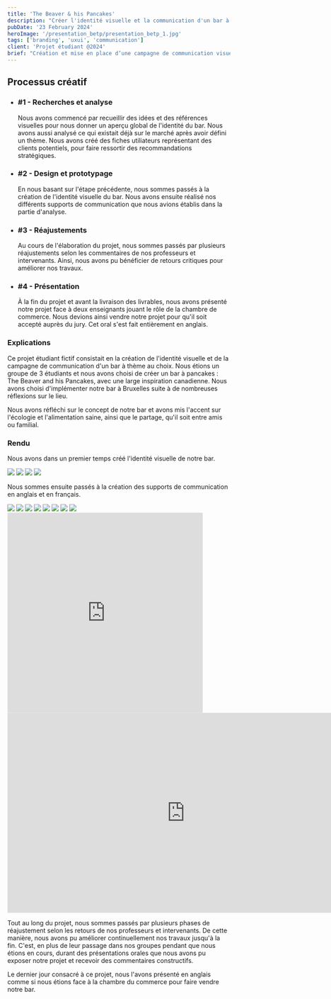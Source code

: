 ```yaml
---
title: 'The Beaver & his Pancakes'
description: "Créer l'identité visuelle et la communication d'un bar à pancakes à Bruxelles sur le thème du Canada."
pubDate: '23 February 2024'
heroImage: '/presentation_betp/presentation_betp_1.jpg'
tags: ['branding', 'uxui', 'communication']
client: 'Projet étudiant @2024'
brief: "Création et mise en place d’une campagne de communication visuelle pour la création d’un “Bar à thème”. L'équipe, un mini studio de création, est constituée de 2 à 3 étudiants. On donne : un thème unique (chocolat, café, salade, tartes, graines, bière, e-sport…) et une localisation dans une ville cosmopolite (Paris, Berlin, Londres...)"
---
```


<article class="flex flex-col w-full py-7 px-10 my-6 gap-5 text-clrWhite bg-secondaryNeutral rounded-xl">
    <h2 class="font-cormorantInfant text-3xl">Processus créatif</h2>
    <ul class="grid grid-cols-1 gap-4 lg:gap-0 lg:grid-cols-4 w-full">
        <li class="flex flex-col lg:px-5 gap-2 lg:gap-1">
            <h3 class="text-lg">#1 - Recherches et analyse</h3>
            <p>Nous avons commencé par recueillir des idées et des références visuelles pour nous donner un aperçu global de l'identité du bar. Nous avons aussi analysé ce qui existait déjà sur le marché après avoir défini un thème. Nous avons créé des fiches utiliateurs représentant des clients potentiels, pour faire ressortir des recommandations stratégiques.</p>
        </li>
        <li class="flex flex-col lg:px-5 gap-2 lg:gap-1">
            <h3 class="text-lg">#2 - Design et prototypage</h3>
            <p>En nous basant sur l'étape précédente, nous sommes passés à la création de l'identité visuelle du bar. Nous avons ensuite réalisé nos différents supports de communication que nous avions établis dans la partie d'analyse.</p>
        </li>
        <li class="flex flex-col lg:px-5 gap-2 lg:gap-1">
            <h3 class="text-lg">#3 - Réajustements</h3>
            <p>Au cours de l'élaboration du projet, nous sommes passés par plusieurs réajustements selon les commentaires de nos professeurs et intervenants. Ainsi, nous avons pu bénéficier de retours critiques pour améliorer nos travaux.</p>
        </li>
        <li class="flex flex-col lg:px-5 gap-2 lg:gap-1">
            <h3 class="text-lg">#4 - Présentation</h3>
            <p>À la fin du projet et avant la livraison des livrables, nous avons présenté notre projet face à deux enseignants jouant le rôle de la chambre de commerce. Nous devions ainsi vendre notre projet pour qu'il soit accepté auprès du jury. Cet oral s'est fait entièrement en anglais.</p>
        </li>
    </ul>
</article>

### **Explications**
Ce projet étudiant fictif consistait en la création de l'identité visuelle et de la campagne de communication d'un bar à thème au choix. Nous étions un groupe de 3 étudiants et nous avons choisi de créer un bar à pancakes : The Beaver and his Pancakes, avec une large inspiration canadienne. Nous avons choisi d'implémenter notre bar à Bruxelles suite à de nombreuses réflexions sur le lieu.

Nous avons réfléchi sur le concept de notre bar et avons mis l'accent sur l'écologie et l'alimentation saine, ainsi que le partage, qu'il soit entre amis ou familial.

### **Rendu**

Nous avons dans un premier temps créé l'identité visuelle de notre bar.

<section class="flex flex-wrap justify-between w-full">
    <img class="w-1/2" src="/presentation_betp/presentation_betp_5.jpg"/>
    <img class="w-1/2" src="/presentation_betp/presentation_betp_6.jpg"/>
    <img class="w-1/2" src="/presentation_betp/presentation_betp_12.jpg"/>
    <img class="w-1/2" src="/presentation_betp/presentation_betp_10.jpg"/>
</section>

Nous sommes ensuite passés à la création des supports de communication en anglais et en français.

<section class="flex flex-wrap w-full justify-between gap-2">
    <img class="max-w-[49%]" src="/presentation_betp/presentation_betp_15.jpg"/>
    <img class="max-w-[49%]" src="/presentation_betp/presentation_betp_16.jpg"/>
        <img class="max-w-[49%]" src="/presentation_betp/presentation_betp_17.jpg"/>
    <img class="max-w-[49%]" src="/presentation_betp/presentation_betp_18.jpg"/>
    <img class="max-w-[49%]" src="/presentation_betp/presentation_betp_19.jpg"/>
    <img class="max-w-[49%]" src="/presentation_betp/presentation_betp_20.jpg"/>
    <img class="max-w-[49%]" src="/presentation_betp/presentation_betp_21.jpg"/>
    <img class="max-w-[49%]" src="/presentation_betp/presentation_betp_14.jpg"/>
</section>

<section class="flex w-full justify-between">
    <iframe style="border: 1px solid rgba(0, 0, 0, 0.1);" width="440" height="450" src="https://embed.figma.com/proto/rUoWkXJTdK8oX5Pzrvb8oa/DECOUX_NOEL_CHOUARD_TheBeaver%26HisPancakes?page-id=341%3A2091&node-id=396-6324&viewport=369%2C393%2C0.31&scaling=scale-down-width&content-scaling=fixed&starting-point-node-id=396%3A6324&show-proto-sidebar=1&embed-host=share" allowfullscreen></iframe>
    <iframe style="border: 1px solid rgba(0, 0, 0, 0.1);" width="800" height="450" src="https://embed.figma.com/proto/rUoWkXJTdK8oX5Pzrvb8oa/DECOUX_NOEL_CHOUARD_TheBeaver%26HisPancakes?page-id=341%3A2091&node-id=341-2092&viewport=369%2C393%2C0.31&scaling=scale-down-width&content-scaling=fixed&starting-point-node-id=341%3A2092&embed-host=share" allowfullscreen></iframe>
</section>

Tout au long du projet, nous sommes passés par plusieurs phases de réajustement selon les retours de nos professeurs et intervenants. De cette manière, nous avons pu améliorer continuellement nos travaux jusqu'à la fin. C'est, en plus de leur passage dans nos groupes pendant que nous étions en cours, durant des présentations orales que nous avons pu exposer notre projet et recevoir des commentaires constructifs.

Le dernier jour consacré à ce projet, nous l'avons présenté en anglais comme si nous étions face à la chambre du commerce pour faire vendre notre bar.